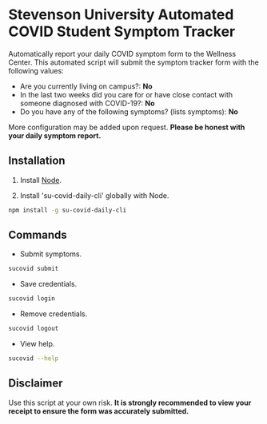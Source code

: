# Stevenson University Automated COVID Student Symptom Tracker

Automatically report your daily COVID symptom form to the Wellness Center. This automated script will submit the symptom tracker form
with the following values:

- Are you currently living on campus?: **No**
- In the last two weeks did you care for or have close contact with someone diagnosed with COVID-19?: **No**
- Do you have any of the following symptoms? (lists symptoms): **No**

More configuration may be added upon request. **Please be honest with your daily symptom report.**

## Installation

1. Install [Node](https://nodejs.org/en/download/).

2. Install 'su-covid-daily-cli' globally with Node.

```bash
npm install -g su-covid-daily-cli
```

## Commands

- Submit symptoms.

```bash
sucovid submit
```

- Save credentials.

```bash
sucovid login
```

- Remove credentials.

```bash
sucovid logout
```

- View help.

```bash
sucovid --help
```

## Disclaimer

Use this script at your own risk. **It is strongly recommended to view your receipt to ensure the form was accurately submitted.**
